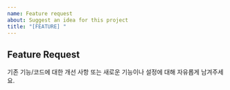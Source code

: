 ```yaml
---
name: Feature request
about: Suggest an idea for this project
title: "[FEATURE] "
---
```


## Feature Request

기존 기능/코드에 대한 개선 사항 또는 새로운 기능이나 설정에 대해 자유롭게 남겨주세요.
